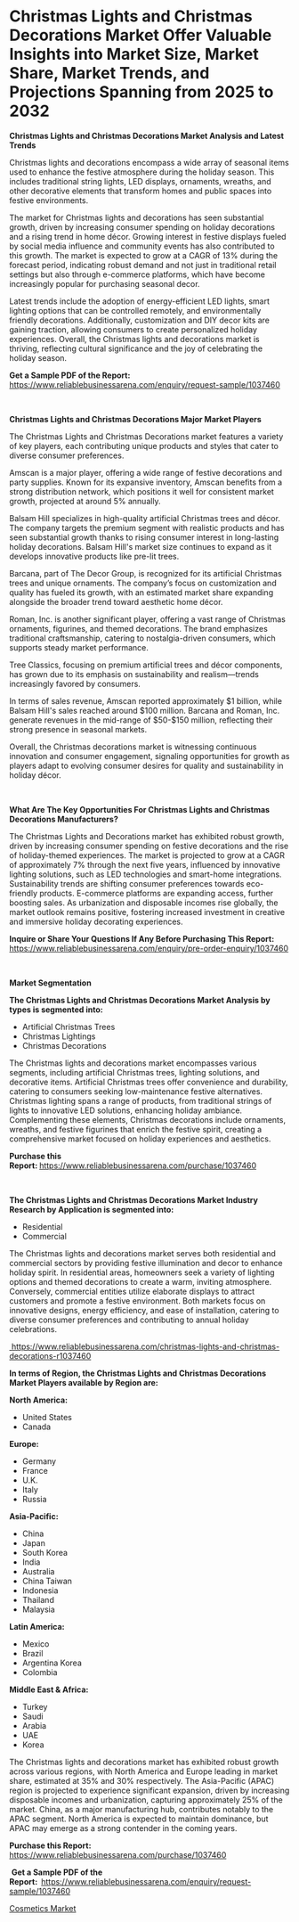 <p><h1>Christmas Lights and Christmas Decorations Market Offer Valuable Insights into Market Size, Market Share, Market Trends, and Projections Spanning from 2025 to 2032</h1></p><p><strong>Christmas Lights and Christmas Decorations Market Analysis and Latest Trends</strong></p>
<p><p>Christmas lights and decorations encompass a wide array of seasonal items used to enhance the festive atmosphere during the holiday season. This includes traditional string lights, LED displays, ornaments, wreaths, and other decorative elements that transform homes and public spaces into festive environments.</p><p>The market for Christmas lights and decorations has seen substantial growth, driven by increasing consumer spending on holiday decorations and a rising trend in home décor. Growing interest in festive displays fueled by social media influence and community events has also contributed to this growth. The market is expected to grow at a CAGR of 13% during the forecast period, indicating robust demand and not just in traditional retail settings but also through e-commerce platforms, which have become increasingly popular for purchasing seasonal decor.</p><p>Latest trends include the adoption of energy-efficient LED lights, smart lighting options that can be controlled remotely, and environmentally friendly decorations. Additionally, customization and DIY decor kits are gaining traction, allowing consumers to create personalized holiday experiences. Overall, the Christmas lights and decorations market is thriving, reflecting cultural significance and the joy of celebrating the holiday season.</p></p>
<p><strong>Get a Sample PDF of the Report:&nbsp;</strong> <a href="https://www.reliablebusinessarena.com/enquiry/request-sample/1037460?utm_campaign=1892&utm_medium=2&utm_source=Github&utm_content=ia&utm_term=05042025&utm_id=christmas-lights-and-christmas-decorations">https://www.reliablebusinessarena.com/enquiry/request-sample/1037460</a></p>
<p>&nbsp;</p>
<p><strong>Christmas Lights and Christmas Decorations Major Market Players</strong></p>
<p><p>The Christmas Lights and Christmas Decorations market features a variety of key players, each contributing unique products and styles that cater to diverse consumer preferences. </p><p>Amscan is a major player, offering a wide range of festive decorations and party supplies. Known for its expansive inventory, Amscan benefits from a strong distribution network, which positions it well for consistent market growth, projected at around 5% annually.</p><p>Balsam Hill specializes in high-quality artificial Christmas trees and décor. The company targets the premium segment with realistic products and has seen substantial growth thanks to rising consumer interest in long-lasting holiday decorations. Balsam Hill's market size continues to expand as it develops innovative products like pre-lit trees.</p><p>Barcana, part of The Decor Group, is recognized for its artificial Christmas trees and unique ornaments. The company’s focus on customization and quality has fueled its growth, with an estimated market share expanding alongside the broader trend toward aesthetic home décor.</p><p>Roman, Inc. is another significant player, offering a vast range of Christmas ornaments, figurines, and themed decorations. The brand emphasizes traditional craftsmanship, catering to nostalgia-driven consumers, which supports steady market performance.</p><p>Tree Classics, focusing on premium artificial trees and décor components, has grown due to its emphasis on sustainability and realism—trends increasingly favored by consumers.</p><p>In terms of sales revenue, Amscan reported approximately $1 billion, while Balsam Hill's sales reached around $100 million. Barcana and Roman, Inc. generate revenues in the mid-range of $50-$150 million, reflecting their strong presence in seasonal markets.</p><p>Overall, the Christmas decorations market is witnessing continuous innovation and consumer engagement, signaling opportunities for growth as players adapt to evolving consumer desires for quality and sustainability in holiday décor.</p></p>
<p>&nbsp;</p>
<p><strong>What Are The Key Opportunities For Christmas Lights and Christmas Decorations Manufacturers?</strong></p>
<p><p>The Christmas Lights and Decorations market has exhibited robust growth, driven by increasing consumer spending on festive decorations and the rise of holiday-themed experiences. The market is projected to grow at a CAGR of approximately 7% through the next five years, influenced by innovative lighting solutions, such as LED technologies and smart-home integrations. Sustainability trends are shifting consumer preferences towards eco-friendly products. E-commerce platforms are expanding access, further boosting sales. As urbanization and disposable incomes rise globally, the market outlook remains positive, fostering increased investment in creative and immersive holiday decorating experiences.</p></p>
<p><strong>Inquire or Share Your Questions If Any Before Purchasing This Report:</strong> <a href="https://www.reliablebusinessarena.com/enquiry/pre-order-enquiry/1037460?utm_campaign=1892&utm_medium=2&utm_source=Github&utm_content=ia&utm_term=05042025&utm_id=christmas-lights-and-christmas-decorations">https://www.reliablebusinessarena.com/enquiry/pre-order-enquiry/1037460</a></p>
<p>&nbsp;</p>
<p><strong>Market Segmentation</strong></p>
<p><strong>The Christmas Lights and Christmas Decorations Market Analysis by types is segmented into:</strong></p>
<p><ul><li>Artificial Christmas Trees</li><li>Christmas Lightings</li><li>Christmas Decorations</li></ul></p>
<p><p>The Christmas lights and decorations market encompasses various segments, including artificial Christmas trees, lighting solutions, and decorative items. Artificial Christmas trees offer convenience and durability, catering to consumers seeking low-maintenance festive alternatives. Christmas lighting spans a range of products, from traditional strings of lights to innovative LED solutions, enhancing holiday ambiance. Complementing these elements, Christmas decorations include ornaments, wreaths, and festive figurines that enrich the festive spirit, creating a comprehensive market focused on holiday experiences and aesthetics.</p></p>
<p><strong>Purchase this Report:&nbsp;</strong><a href="https://www.reliablebusinessarena.com/purchase/1037460?utm_campaign=1892&utm_medium=2&utm_source=Github&utm_content=ia&utm_term=05042025&utm_id=christmas-lights-and-christmas-decorations">https://www.reliablebusinessarena.com/purchase/1037460</a></p>
<p>&nbsp;</p>
<p><strong>The Christmas Lights and Christmas Decorations Market Industry Research by Application is segmented into:</strong></p>
<p><ul><li>Residential</li><li>Commercial</li></ul></p>
<p><p>The Christmas lights and decorations market serves both residential and commercial sectors by providing festive illumination and decor to enhance holiday spirit. In residential areas, homeowners seek a variety of lighting options and themed decorations to create a warm, inviting atmosphere. Conversely, commercial entities utilize elaborate displays to attract customers and promote a festive environment. Both markets focus on innovative designs, energy efficiency, and ease of installation, catering to diverse consumer preferences and contributing to annual holiday celebrations.</p></p>
<p><a href="https://www.reliablebusinessarena.com/christmas-lights-and-christmas-decorations-r1037460?utm_campaign=1892&utm_medium=2&utm_source=Github&utm_content=ia&utm_term=05042025&utm_id=christmas-lights-and-christmas-decorations">&nbsp;https://www.reliablebusinessarena.com/christmas-lights-and-christmas-decorations-r1037460</a></p>
<p><strong>In terms of Region, the Christmas Lights and Christmas Decorations Market Players available by Region are:</strong></p>
<p>
    <p> <strong> North America: </strong>
        <ul>
            <li>United States</li>
            <li>Canada</li>
        </ul>
        </p> 
    <p> <strong> Europe: </strong>
        <ul>
            <li>Germany</li>
            <li>France</li>
            <li>U.K.</li>
            <li>Italy</li>
            <li>Russia</li>
        </ul>
        </p> 
    <p> <strong> Asia-Pacific: </strong>
        <ul>
            <li>China</li>
            <li>Japan</li>
            <li>South Korea</li>
            <li>India</li>
            <li>Australia</li>
            <li>China Taiwan</li>
            <li>Indonesia</li>
            <li>Thailand</li>
            <li>Malaysia</li>
        </ul>
        </p> 
    <p> <strong> Latin America: </strong>
        <ul>
            <li>Mexico</li>
            <li>Brazil</li>
            <li>Argentina Korea</li>
            <li>Colombia</li>
        </ul>
        </p> 
    <p> <strong> Middle East & Africa: </strong>
        <ul>
            <li>Turkey</li>
            <li>Saudi</li>
            <li>Arabia</li>
            <li>UAE</li>
            <li>Korea</li>
        </ul>
    </p>
    </p>
<p><p>The Christmas lights and decorations market has exhibited robust growth across various regions, with North America and Europe leading in market share, estimated at 35% and 30% respectively. The Asia-Pacific (APAC) region is projected to experience significant expansion, driven by increasing disposable incomes and urbanization, capturing approximately 25% of the market. China, as a major manufacturing hub, contributes notably to the APAC segment. North America is expected to maintain dominance, but APAC may emerge as a strong contender in the coming years.</p></p>
<p><strong>Purchase this Report: </strong><a href="https://www.reliablebusinessarena.com/purchase/1037460?utm_campaign=1892&utm_medium=2&utm_source=Github&utm_content=ia&utm_term=05042025&utm_id=christmas-lights-and-christmas-decorations">https://www.reliablebusinessarena.com/purchase/1037460</a></p>
<p>&nbsp;<strong>Get a Sample PDF of the Report:&nbsp;&nbsp;</strong><a href="https://www.reliablebusinessarena.com/enquiry/request-sample/1037460?utm_campaign=1892&utm_medium=2&utm_source=Github&utm_content=ia&utm_term=05042025&utm_id=christmas-lights-and-christmas-decorations">https://www.reliablebusinessarena.com/enquiry/request-sample/1037460</a></p>
<p><strong></strong></p>
<p><p><a href="https://github.com/provorikovar/Market-Research-Report-List-7/blob/main/cosmetics-market.md?utm_campaign=1892&utm_medium=2&utm_source=Github&utm_content=ia&utm_term=05042025&utm_id=christmas-lights-and-christmas-decorations">Cosmetics Market</a></p></p>